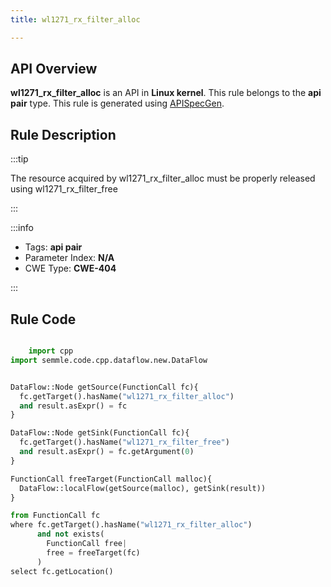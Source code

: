 ```yaml
---
title: wl1271_rx_filter_alloc

---
```



## API Overview
**wl1271_rx_filter_alloc** is an API in **Linux kernel**. This rule belongs to the **api pair** type. This rule is generated using [APISpecGen](../../tools/APISpecGen).
## Rule Description

:::tip

The resource acquired by wl1271_rx_filter_alloc must be properly released using wl1271_rx_filter_free

:::

:::info

- Tags: **api pair**
- Parameter Index: **N/A**
- CWE Type: **CWE-404**

:::

## Rule Code
```python

    import cpp
import semmle.code.cpp.dataflow.new.DataFlow


DataFlow::Node getSource(FunctionCall fc){
  fc.getTarget().hasName("wl1271_rx_filter_alloc")
  and result.asExpr() = fc
}

DataFlow::Node getSink(FunctionCall fc){
  fc.getTarget().hasName("wl1271_rx_filter_free")
  and result.asExpr() = fc.getArgument(0)
}

FunctionCall freeTarget(FunctionCall malloc){
  DataFlow::localFlow(getSource(malloc), getSink(result))
}

from FunctionCall fc
where fc.getTarget().hasName("wl1271_rx_filter_alloc")
      and not exists(
        FunctionCall free| 
        free = freeTarget(fc)
      )
select fc.getLocation()

    
```